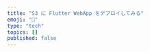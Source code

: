 ```yaml
---
title: "S3 に Flutter WebApp をデプロイしてみる"
emoji: "🤖"
type: "tech"
topics: []
published: false
---
```


